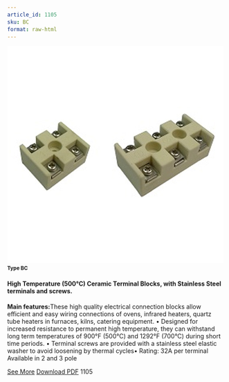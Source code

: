 ```yaml
---
article_id: 1105
sku: BC
format: raw-html
---
```

 <img src="../new-images/BC.jpg" class="card-imgs mb-2">
 <small class="text-grey mb-2"><b>Type BC</b> </small>
 <h4>High Temperature (500&#xB0;C) Ceramic Terminal Blocks, with Stainless Steel terminals and screws.</h4>
 <p><b>Main features:</b>These high quality electrical connection blocks allow efficient and easy wiring connections of ovens, infrared heaters, quartz tube heaters in furnaces, kilns, catering equipment.
 &#x2022; Designed for increased resistance to permanent high temperature, they can withstand long term temperatures of 900&#xB0;F (500&#xB0;C) and 1292&#xB0;F (700&#xB0;C) during short time periods.
 &#x2022; Terminal screws are provided with a stainless steel elastic washer to avoid loosening by thermal cycles&#x2022; Rating: 32A per terminal
 Available in 2 and 3 pole</p>
 <div class="btns">
 <a href="../en/ceramic_terminal_blocks-type-bc.html" class="btn-red">See More</a>
 <a href="../en/pdf/10-4-3 pole connection block for oil convection heater-3 way cylindrical ceramic block.pdf " target="_blank" class="btn-red">Download PDF</a>
 <!-- <a href="http://www.ultimheat.com/cat10.html" target="_blank" class="access-link"> Access full catalogue <i class="fa fa-external-link" aria-hidden="true"></i> </a> -->
 <span class="number-btn">1105</span>
 </div>
 